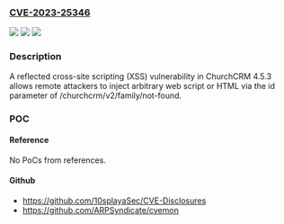 ### [CVE-2023-25346](https://cve.mitre.org/cgi-bin/cvename.cgi?name=CVE-2023-25346)
![](https://img.shields.io/static/v1?label=Product&message=n%2Fa&color=blue)
![](https://img.shields.io/static/v1?label=Version&message=n%2Fa&color=blue)
![](https://img.shields.io/static/v1?label=Vulnerability&message=n%2Fa&color=brighgreen)

### Description

A reflected cross-site scripting (XSS) vulnerability in ChurchCRM 4.5.3 allows remote attackers to inject arbitrary web script or HTML via the id parameter of /churchcrm/v2/family/not-found.

### POC

#### Reference
No PoCs from references.

#### Github
- https://github.com/10splayaSec/CVE-Disclosures
- https://github.com/ARPSyndicate/cvemon

